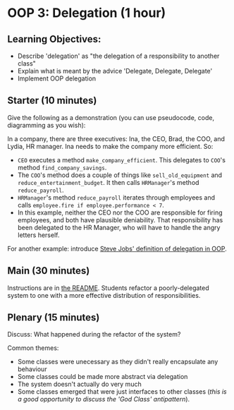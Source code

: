 # OOP 3: Delegation (1 hour)

## Learning Objectives:

- Describe 'delegation' as "the delegation of a responsibility to another class"
- Explain what is meant by the advice 'Delegate, Delegate, Delegate'
- Implement OOP delegation

## Starter (10 minutes)

Give the following as a demonstration (you can use pseudocode, code, diagramming as you wish):

In a company, there are three executives: Ina, the CEO, Brad, the COO, and Lydia, HR manager. Ina needs to make the company more efficient. So:

- `CEO` executes a method `make_company_efficient`. This delegates to `COO`'s method `find_company_savings`.
- The `COO`'s method does a couple of things like `sell_old_equipment` and `reduce_entertainment_budget`. It then calls `HRManager`'s method `reduce_payroll`.
- `HRManager`'s method `reduce_payroll` iterates through employees and calls `employee.fire if employee.performance < 7`.
- In this example, neither the CEO nor the COO are responsible for firing employees, and both have plausible deniability. That responsibility has been delegated to the HR Manager, who will have to handle the angry letters herself.

For another example: introduce [Steve Jobs' definition of delegation in OOP](http://www.edibleapple.com/2011/10/29/steve-jobs-explains-object-oriented-programming/).

## Main (30 minutes)

Instructions are in [the README](README.md). Students refactor a poorly-delegated system to one with a more effective distribution of responsibilities.

## Plenary (15 minutes)

Discuss: What happened during the refactor of the system?

Common themes:

- Some classes were unecessary as they didn't really encapsulate any behaviour
- Some classes could be made more abstract via delegation
- The system doesn't actually do very much
- Some classes emerged that were just interfaces to other classes (_this is a good opportunity to discuss the 'God Class' antipattern_).

